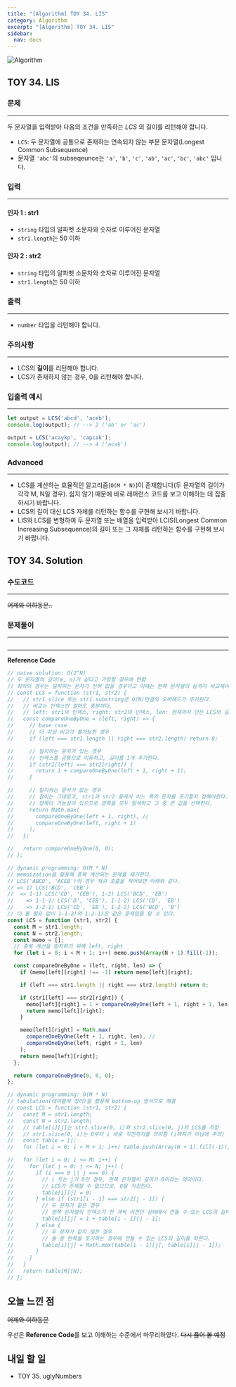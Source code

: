```yaml
---
title: "[Algorithm] TOY 34. LIS"
category: Algorithm
excerpt: "[Algorithm] TOY 34. LIS"
sidebar:
  nav: docs
---
```


![Algorithm](https://user-images.githubusercontent.com/83164003/131701318-f0ff36c4-1fcc-4f21-b978-18a9d8ec3386.jpg)
## TOY 34. LIS
### 문제
---
두 문자열을 입력받아 다음의 조건을 만족하는 *LCS* 의 길이를 리턴해야 합니다.

- `LCS`: 두 문자열에 공통으로 존재하는 연속되지 않는 부분 문자열(Longest Common Subsequence)
- 문자열 `'abc'`의 subseqeunce는 `'a'`, `'b'`, `'c'`, `'ab'`, `'ac'`, `'bc'`, `'abc'` 입니다.

### 입력
---
#### 인자 1 : str1
- `string` 타입의 알파벳 소문자와 숫자로 이루어진 문자열
- `str1.length`는 50 이하

#### 인자 2 : str2
- `string` 타입의 알파벳 소문자와 숫자로 이루어진 문자열
- `str1.length`는 50 이하

### 출력
---
- `number` 타입을 리턴해야 합니다.

### 주의사항
---
- LCS의 **길이**를 리턴해야 합니다.
- LCS가 존재하지 않는 경우, 0을 리턴해야 합니다.

### 입출력 예시
---
```javascript
let output = LCS('abcd', 'aceb');
console.log(output); // --> 2 ('ab' or 'ac')

output = LCS('acaykp', 'capcak');
console.log(output); // --> 4 ('acak')
```

### Advanced
---
- LCS를 계산하는 효율적인 알고리즘(`O(M * N)`)이 존재합니다(두 문자열의 길이가 각각 M, N일 경우). 쉽지 않기 때문에 바로 레퍼런스 코드를 보고 이해하는 데 집중하시기 바랍니다.
- LCS의 길이 대신 LCS 자체를 리턴하는 함수를 구현해 보시기 바랍니다.
- LIS와 LCS를 변형하여 두 문자열 또는 배열을 입력받아 LCIS(Longest Common Increasing Subsequence)의 길이 또는 그 자체를 리턴하는 함수를 구현해 보시기 바랍니다.

## TOY 34. Solution
### 수도코드
---
~~어제와 이하동문..~~

### 문제풀이 
---

```javascript

```
--- 

**Reference Code**
```javascript
// naive solution: O(2^N)
// 두 문자열의 길이(m, n)가 같다고 가정할 경우에 한함
// 최악의 경우는 일치하는 문자가 전혀 없을 경우이고 이때는 한쪽 문자열의 끝까지 비교해야 하므로 2^n 만큼의 시간이 걸린다.
// const LCS = function (str1, str2) {
//   // str1.slice 또는 str1.substring은 O(N)만큼의 오버헤드가 추가된다.
//   // 비교는 인덱스만 알아도 충분하다.
//   // left: str1의 인덱스, right: str2의 인덱스, len: 현재까지 만든 LCS의 길이
//   const compareOneByOne = (left, right) => {
//     // base case
//     // 더 이상 비교가 불가능한 경우
//     if (left === str1.length || right === str2.length) return 0;

//     // 일치하는 문자가 있는 경우
//     // 인덱스를 공통으로 이동하고, 길이를 1개 추가한다.
//     if (str1[left] === str2[right]) {
//       return 1 + compareOneByOne(left + 1, right + 1);
//     }

//     // 일치하는 문자가 없는 경우
//     // 길이는 그대로고, str1과 str2 중에서 어느 쪽의 문자를 포기할지 정해야한다.
//     // 양쪽다 가능성이 있으므로 양쪽을 모두 탐색하고 그 중 큰 값을 선택한다.
//     return Math.max(
//       compareOneByOne(left + 1, right), //
//       compareOneByOne(left, right + 1)
//     );
//   };

//   return compareOneByOne(0, 0);
// };

// dynamic programming: O(M * N)
// memoization을 활용해 중복 계산되는 문제를 제거한다.
// LCS('ABCD', 'ACEB')의 경우 재귀 호출을 적어보면 아래와 같다.
// => 1) LCS('BCD', 'CEB')
//  => 1-1) LCS('CD', 'CEB'), 1-2) LCS('BCD', 'EB')
//    => 1-1-1) LCS('D', 'CEB'), 1-1-2) LCS('CD', 'EB')
//    => 1-2-1) LCS('CD', 'EB'), 1-2-2) LCS('BCD', 'B')
// 더 볼 필요 없이 1-1-2)와 1-2-1)은 같은 문제임을 알 수 있다.
const LCS = function (str1, str2) {
  const M = str1.length;
  const N = str2.length;
  const memo = [];
  // 중복 계산을 방지하기 위해 left, right
  for (let i = 0; i < M + 1; i++) memo.push(Array(N + 1).fill(-1));

  const compareOneByOne = (left, right, len) => {
    if (memo[left][right] !== -1) return memo[left][right];

    if (left === str1.length || right === str2.length) return 0;

    if (str1[left] === str2[right]) {
      memo[left][right] = 1 + compareOneByOne(left + 1, right + 1, len + 1);
      return memo[left][right];
    }

    memo[left][right] = Math.max(
      compareOneByOne(left + 1, right, len), //
      compareOneByOne(left, right + 1, len)
    );
    return memo[left][right];
  };

  return compareOneByOne(0, 0, 0);
};

// dynamic programming: O(M * N)
// tabulation(테이블에 정리)을 활용해 bottom-up 방식으로 해결
// const LCS = function (str1, str2) {
//   const M = str1.length;
//   const N = str2.length;
//   // table[i][j]는 str1.slice(0, i)와 str2.slice(0, j)의 LCS를 저장
//   // str1.slice(0, i)는 0부터 i 바로 직전까지를 의미함 (i까지가 아님에 주의)
//   const table = [];
//   for (let i = 0; i < M + 1; i++) table.push(Array(N + 1).fill(-1));

//   for (let i = 0; i <= M; i++) {
//     for (let j = 0; j <= N; j++) {
//       if (i === 0 || j === 0) {
//         // i 또는 j가 0인 경우, 한쪽 문자열이 길이가 0이라는 의미이다.
//         // LCS가 존재할 수 없으므로, 0을 저장한다.
//         table[i][j] = 0;
//       } else if (str1[i - 1] === str2[j - 1]) {
//         // 두 문자가 같은 경우
//         // 양쪽 문자열의 인덱스가 한 개씩 이전인 상태에서 만들 수 있는 LCS의 길이보다 1만큼 더 길다.
//         table[i][j] = 1 + table[i - 1][j - 1];
//       } else {
//         // 두 문자가 같지 않은 경우
//         // 둘 중 한쪽을 포기하는 경우에 만들 수 있는 LCS의 길이를 따른다.
//         table[i][j] = Math.max(table[i - 1][j], table[i][j - 1]);
//       }
//     }
//   }
//   return table[M][N];
// };
```

## 오늘 느낀 점
~~어제와 이하동문~~

우선은 **Reference Code**를 보고 이해하는 수준에서 마무리하였다.  ~~다시 풀어 볼 예정~~

## 내일 할 일
- TOY 35. uglyNumbers
